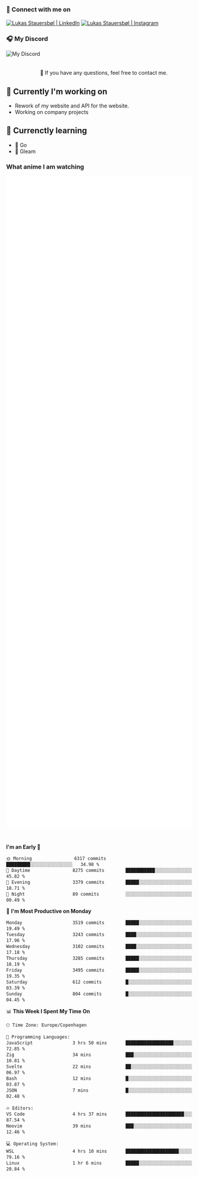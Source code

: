 ### 🔗 Connect with me on
<a href="https://www.instagram.com/lukas_stauersbol" target="_blank"><img align="center" src="https://raw.githubusercontent.com/stauersbol/stauersbol/main/images/instagram.svg" alt="Lukas Stauersbøl | LinkedIn" width="30px"/></a>
<a href="https://www.linkedin.com/in/lukas-stauersbol/" target="_blank"><img align="center" src="https://raw.githubusercontent.com/stauersbol/stauersbol/main/images/linkedin.svg" alt="Lukas Stauersbøl | Instagram" width="30px"/></a>

<p align="center">
 <h3>🎧 My Discord</h3>
 <img align="left" height="55px" src="https://discord.c99.nl/widget/theme-2/147806323323568128.png" alt="My Discord" />
</p>

<br/>
<br/>
<br/>
💬 If you have any questions, feel free to contact me.

## 🔭 Currently I'm working on
- Rework of my website and API for the website.
- Working on company projects
 
## 🌱 Currenctly learning
- 💙 Go
- 💜 Gleam

### What anime I am watching
<a href="https://anilist.co/user/slashiy/" align="center"><img align="center" width="500px" src="metrics.plugin.personal.anilist.svg" /></a>

<br/>

<!--START_SECTION:waka-->
**I'm an Early 🐤** 

```text
🌞 Morning                6317 commits        █████████░░░░░░░░░░░░░░░░   34.98 % 
🌆 Daytime                8275 commits        ███████████░░░░░░░░░░░░░░   45.82 % 
🌃 Evening                3379 commits        █████░░░░░░░░░░░░░░░░░░░░   18.71 % 
🌙 Night                  89 commits          ░░░░░░░░░░░░░░░░░░░░░░░░░   00.49 % 
```
📅 **I'm Most Productive on Monday** 

```text
Monday                   3519 commits        █████░░░░░░░░░░░░░░░░░░░░   19.49 % 
Tuesday                  3243 commits        ████░░░░░░░░░░░░░░░░░░░░░   17.96 % 
Wednesday                3102 commits        ████░░░░░░░░░░░░░░░░░░░░░   17.18 % 
Thursday                 3285 commits        █████░░░░░░░░░░░░░░░░░░░░   18.19 % 
Friday                   3495 commits        █████░░░░░░░░░░░░░░░░░░░░   19.35 % 
Saturday                 612 commits         █░░░░░░░░░░░░░░░░░░░░░░░░   03.39 % 
Sunday                   804 commits         █░░░░░░░░░░░░░░░░░░░░░░░░   04.45 % 
```


📊 **This Week I Spent My Time On** 

```text
🕑︎ Time Zone: Europe/Copenhagen

💬 Programming Languages: 
JavaScript               3 hrs 50 mins       ██████████████████░░░░░░░   72.85 % 
Zig                      34 mins             ███░░░░░░░░░░░░░░░░░░░░░░   10.81 % 
Svelte                   22 mins             ██░░░░░░░░░░░░░░░░░░░░░░░   06.97 % 
Bash                     12 mins             █░░░░░░░░░░░░░░░░░░░░░░░░   03.87 % 
JSON                     7 mins              █░░░░░░░░░░░░░░░░░░░░░░░░   02.48 % 

🔥 Editors: 
VS Code                  4 hrs 37 mins       ██████████████████████░░░   87.54 % 
Neovim                   39 mins             ███░░░░░░░░░░░░░░░░░░░░░░   12.46 % 

💻 Operating System: 
WSL                      4 hrs 10 mins       ████████████████████░░░░░   79.16 % 
Linux                    1 hr 6 mins         █████░░░░░░░░░░░░░░░░░░░░   20.84 % 
```


<!--END_SECTION:waka-->
